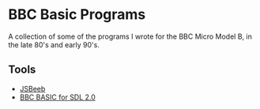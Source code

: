 # BBC Basic Programs

A collection of some of the programs I wrote for the BBC Micro Model B, in the late 80's and early 90's.

## Tools

* [JSBeeb](https://bbc.godbolt.org/)
* [BBC BASIC for SDL 2.0](http://www.bbcbasic.co.uk/bbcsdl/index.html)